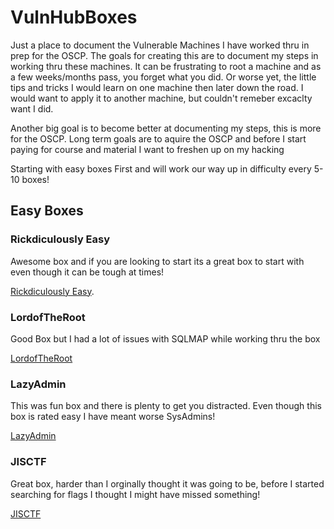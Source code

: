 # VulnHubBoxes

Just a place to document the Vulnerable Machines I have worked thru in prep for the OSCP. The goals for creating this are to document my steps in working thru these machines. It can be frustrating to root a machine and as a few weeks/months pass, you forget what you did. Or worse yet, the little tips and tricks I would learn on one machine then later down the road. I would want to apply it to another machine, but couldn't remeber excaclty want I did.

Another big goal is to become better at documenting my steps, this is more for the OSCP. Long term goals are to aquire the OSCP and before I start paying for course and material I want to freshen up on my hacking

Starting with easy boxes First and will work our way up in difficulty every 5-10 boxes!

## Easy Boxes

### Rickdiculously Easy
Awesome box and if you are looking to start its a great box to start with even though it can be tough at times!

[Rickdiculously Easy](https://github.com/PencilTester-01/VulnHubBoxes/tree/main/Rickdiculously%20Easy#rickdiculouslyeasy).

### LordofTheRoot
Good Box but I had a lot of issues with SQLMAP while working thru the box

[LordofTheRoot](https://github.com/PencilTester-01/VulnHubBoxes/tree/main/LordofTheRoot#lordoftheroot)

### LazyAdmin
This was fun box and there is plenty to get you distracted. Even though this box is rated easy I have meant worse SysAdmins!

[LazyAdmin](https://github.com/PencilTester-01/VulnHubBoxes/tree/main/LazyAdminWriteUp#lazysysadmin)

### JISCTF
Great box, harder than I orginally thought it was going to be, before I started searching for flags I thought I might have missed something!

[JISCTF](https://github.com/PencilTester-01/VulnHubBoxes/tree/main/JISCTF#jisctf)
